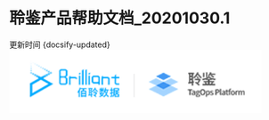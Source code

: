 # 聆鉴产品帮助文档\_20201030.1

更新时间 {docsify-updated}<br />
![](<../../assets/images/(1).png#height=180&width=414>) <br />
